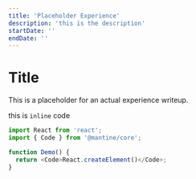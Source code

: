 ```yaml
---
title: 'Placeholder Experience'
description: 'this is the description'
startDate: ''
endDate: ''
---
```


# Title

This is a placeholder for an actual experience writeup.

this is `inline` code

```js
import React from 'react';
import { Code } from '@mantine/core';

function Demo() {
  return <Code>React.createElement()</Code>;
}
```
